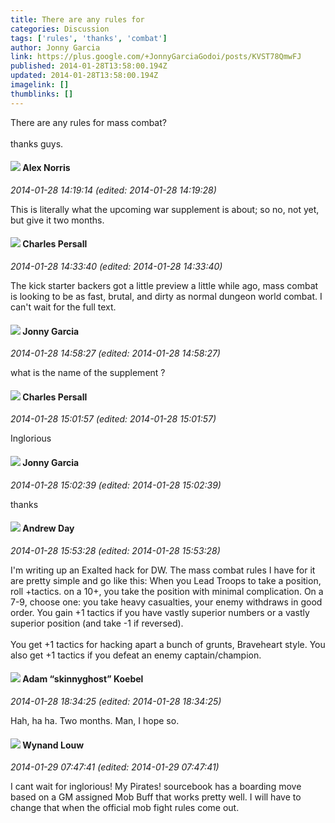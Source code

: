 ```yaml
---
title: There are any rules for
categories: Discussion
tags: ['rules', 'thanks', 'combat']
author: Jonny Garcia
link: https://plus.google.com/+JonnyGarciaGodoi/posts/KVST78QmwFJ
published: 2014-01-28T13:58:00.194Z
updated: 2014-01-28T13:58:00.194Z
imagelink: []
thumblinks: []
---
```


There are any rules for mass combat?<br /><br />thanks guys.
<div id='comment z122vhqo4rjbzllfi23cvp5hhsr1shl4n04'>
  <h4><img src='{{site.baseurl}}//images/avatars/112750659160242168572_photo.jpg'> Alex Norris</h4>
      <p><cite>2014-01-28 14:19:14 (edited: 2014-01-28 14:19:28)</cite></p>
        <p>This is literally what the upcoming war supplement is about; so no, not yet, but give it two months.</p>
</div>
        

<div id='comment z122vhqo4rjbzllfi23cvp5hhsr1shl4n04'>
  <h4><img src='{{site.baseurl}}//images/avatars/102786632945741355399_photo.jpg'> Charles Persall</h4>
      <p><cite>2014-01-28 14:33:40 (edited: 2014-01-28 14:33:40)</cite></p>
        <p>The kick starter backers got a little preview a little while ago, mass combat is looking to be as fast, brutal, and dirty as normal dungeon world combat.  I can&#39;t wait for the full text.</p>
</div>
        

<div id='comment z122vhqo4rjbzllfi23cvp5hhsr1shl4n04'>
  <h4><img src='{{site.baseurl}}//images/avatars/110526342272157695883_photo.jpg'> Jonny Garcia</h4>
      <p><cite>2014-01-28 14:58:27 (edited: 2014-01-28 14:58:27)</cite></p>
        <p>what is the name of the supplement ?</p>
</div>
        

<div id='comment z122vhqo4rjbzllfi23cvp5hhsr1shl4n04'>
  <h4><img src='{{site.baseurl}}//images/avatars/102786632945741355399_photo.jpg'> Charles Persall</h4>
      <p><cite>2014-01-28 15:01:57 (edited: 2014-01-28 15:01:57)</cite></p>
        <p>Inglorious</p>
</div>
        

<div id='comment z122vhqo4rjbzllfi23cvp5hhsr1shl4n04'>
  <h4><img src='{{site.baseurl}}//images/avatars/110526342272157695883_photo.jpg'> Jonny Garcia</h4>
      <p><cite>2014-01-28 15:02:39 (edited: 2014-01-28 15:02:39)</cite></p>
        <p>thanks</p>
</div>
        

<div id='comment z122vhqo4rjbzllfi23cvp5hhsr1shl4n04'>
  <h4><img src='{{site.baseurl}}//images/avatars/102419599806172611316_photo.jpg'> Andrew Day</h4>
      <p><cite>2014-01-28 15:53:28 (edited: 2014-01-28 15:53:28)</cite></p>
        <p>I&#39;m writing up an Exalted hack for DW. The mass combat rules I have for it are pretty simple and go like this: When you Lead Troops to take a position, roll +tactics. on a 10+, you take the position with minimal complication. On a 7-9, choose one: you take heavy casualties, your enemy withdraws in good order. You gain +1 tactics if you have vastly superior numbers or a vastly superior position (and take -1 if reversed).<br /><br />You get +1 tactics for hacking apart a bunch of grunts, Braveheart style. You also get +1 tactics if you defeat an enemy captain/champion.</p>
</div>
        

<div id='comment z122vhqo4rjbzllfi23cvp5hhsr1shl4n04'>
  <h4><img src='{{site.baseurl}}//images/avatars/112484087750169360510_photo.jpg'> Adam “skinnyghost” Koebel</h4>
      <p><cite>2014-01-28 18:34:25 (edited: 2014-01-28 18:34:25)</cite></p>
        <p>Hah, ha ha. Two months. Man, I hope so.</p>
</div>
        

<div id='comment z122vhqo4rjbzllfi23cvp5hhsr1shl4n04'>
  <h4><img src='{{site.baseurl}}//images/avatars/111256963556395023796_photo.jpg'> Wynand Louw</h4>
      <p><cite>2014-01-29 07:47:41 (edited: 2014-01-29 07:47:41)</cite></p>
        <p>I cant wait for inglorious! My Pirates! sourcebook has a boarding move based on a GM assigned Mob Buff that works pretty well. I will have to change that when the official mob fight rules come out.</p>
</div>
        
